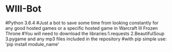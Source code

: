 # WIII-Bot
#Python 3.6.4
#Just a bot to save some time from looking constantly for any good hosted games or a specific hosted game in Warcraft III Frozen Throne
#You will need to download the libraries:1.requests 2.BeautifulSoup 3.pygame and any mp3 files included in the repository 
#with pip simple use: 'pip install module_name'
